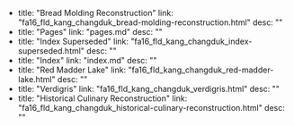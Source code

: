   - title: "Bread Molding Reconstruction"
    link: "fa16_fld_kang_changduk_bread-molding-reconstruction.html"
    desc: ""
  - title: "Pages"
    link: "pages.md"
    desc: ""
  - title: "Index Superseded"
    link: "fa16_fld_kang_changduk_index-superseded.html"
    desc: ""
  - title: "Index"
    link: "index.md"
    desc: ""
  - title: "Red Madder Lake"
    link: "fa16_fld_kang_changduk_red-madder-lake.html"
    desc: ""
  - title: "Verdigris"
    link: "fa16_fld_kang_changduk_verdigris.html"
    desc: ""
  - title: "Historical Culinary Reconstruction"
    link: "fa16_fld_kang_changduk_historical-culinary-reconstruction.html"
    desc: ""
